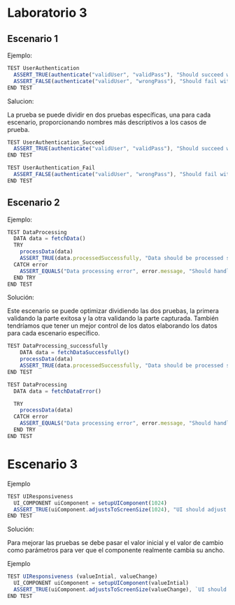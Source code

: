 # Laboratorio 3

## Escenario 1

Ejemplo:

```typescript
TEST UserAuthentication
  ASSERT_TRUE(authenticate("validUser", "validPass"), "Should succeed with correct credentials")
  ASSERT_FALSE(authenticate("validUser", "wrongPass"), "Should fail with wrong credentials")
END TEST
```

Salucion:

La prueba se puede dividir en dos pruebas específicas, una para cada escenario, proporcionando nombres más descriptivos a los casos de prueba.

```typescript
TEST UserAuthentication_Succeed
  ASSERT_TRUE(authenticate("validUser", "validPass"), "Should succeed with correct credentials")
END TEST

TEST UserAuthentication_Fail
  ASSERT_FALSE(authenticate("validUser", "wrongPass"), "Should fail with wrong credentials")
END TEST
```

## Escenario 2

Ejemplo:

```typescript
TEST DataProcessing
  DATA data = fetchData()
  TRY
    processData(data)
    ASSERT_TRUE(data.processedSuccessfully, "Data should be processed successfully")
  CATCH error
    ASSERT_EQUALS("Data processing error", error.message, "Should handle processing errors")
  END TRY
END TEST
```

Solución:

Este escenario se puede optimizar dividiendo las dos pruebas, la primera validando la parte exitosa y la otra validando la parte capturada. También tendríamos que tener un mejor control de los datos elaborando los datos para cada escenario específico.

```typescript
TEST DataProcessing_successfully
    DATA data = fetchDataSuccessfully()
    processData(data)
    ASSERT_TRUE(data.processedSuccessfully, "Data should be processed successfully")
END TEST

TEST DataProcessing
  DATA data = fetchDataError()

  TRY
    processData(data)
  CATCH error
    ASSERT_EQUALS("Data processing error", error.message, "Should handle processing errors")
  END TRY
END TEST
```

# Escenario 3

Ejemplo

```typescript
TEST UIResponsiveness
  UI_COMPONENT uiComponent = setupUIComponent(1024)
  ASSERT_TRUE(uiComponent.adjustsToScreenSize(1024), "UI should adjust to width of 1024 pixels")
END TEST

```

Solución:

Para mejorar las pruebas se debe pasar el valor inicial y el valor de cambio como parámetros para ver que el componente realmente cambia su ancho.

Ejemplo

```typescript
TEST UIResponsiveness (valueIntial, valueChange)
  UI_COMPONENT uiComponent = setupUIComponent(valueIntial)
  ASSERT_TRUE(uiComponent.adjustsToScreenSize(valueChange), `UI should adjust to width of ${valueChange} pixels`)
END TEST

```
